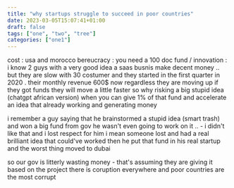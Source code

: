 ```yaml
---
title: "why startups struggle to succeed in poor countries"
date: 2023-03-05T15:07:41+01:00
draft: false
tags: ["one", "two", "tree"]
categories: ["one1"]
---
```


cost : usa and morocco
bereucracy : you need a 100 doc
fund / innovation : i know 2 guys with a very good idea a saas busnis make decent money ..
but they are slow with 30 costumer and they started
in the first quarter in 2020 . their monthly revenue 600$ now
regardless they are moving up if they got funds they will move a little faster
so why risking a big stupid idea (chatgpt african version) when you can give 1%
of that fund and accelerate an idea that already working and generating money

i remember a guy saying that he brainstormed a stupid idea (smart trash)
and won a big fund
from gov he wasn't even going to work on it .. - i didn't like that and i lost
respect for him i mean someone lost and had a real brilliant idea that could've
worked then he put that fund in his real startup and the worst thing moved to dubai

so our gov is litterly wasting money - that's assuming they are giving it
based on the project there is coruption everywhere and poor countries are the most
corrupt
